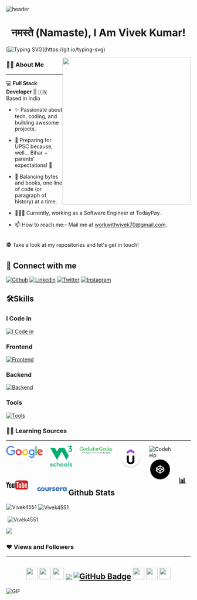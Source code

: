 ![header](https://user-images.githubusercontent.com/121122397/216614878-411f6178-defa-4330-ba48-16db1cc92830.png)


<h1 align="center">
नमस्ते (Namaste), I Am Vivek Kumar!<br>
</h1>

<p align="center">

[![Typing SVG](https://readme-typing-svg.demolab.com?font=Fira+Code&pause=700&width=1100&center=true&lines=Welcome+To+My+Github+Profile;FullStack+Web+Developer;Computer+Science+Engineer;Let's+Connect+To+Build+Future.)](https://git.io/typing-svg)
 </p>

<img align="right" width="350" height="400" src="https://octodex.github.com/images/daftpunktocat-thomas.gif">


### 🙋‍♂️ About Me
<hr/>

💻 **Full Stack Developer** || 🇮🇳 Based in India  

- ✨ Passionate about tech, coding, and building awesome projects.
  
- 📖 Preparing for UPSC because, well... Bihar + parents' expectations! 🚀
  
- 🌟 Balancing bytes and books, one line of code (or paragraph of history) at a time.
  
- 🧑🏻‍💻 Currently, working as a Software Engineer at TodayPay.
  
- 📫 How to reach me:- Mail me at workwithvivek70@gmail.com.
  
<!-- - 👉 My Leetcode Profile:- https://tinyurl.com/LeetcodeVivek -->

<!-- - 🙌🏽My Resume:- https://tinyurl.com/Resume287 -->

<!-- - 🕺🏼 My Hobbies:- Singing, Acting, Travelling, Playing Cricket. -->

<!-- - 🥅 2024 Goals:- To get Placed :) -->
  
<br>
🕵 Take a look at my repositories and let's get in touch!<br>

## 🚀 Connect with me
[![Github](https://skillicons.dev/icons?i=github)](https://github.com/Vivek4551)
[![Linkedin](https://skillicons.dev/icons?i=linkedin)](https://www.linkedin.com/in/vivek287/)
[![Twitter](https://skillicons.dev/icons?i=twitter)](https://twitter.com/Vivek_4551)
[![Instagram](https://skillicons.dev/icons?i=instagram)](https://www.instagram.com/ig.vivek02/)

## 🛠️Skills
### I Code in

[![I Code in](https://skillicons.dev/icons?i=c,cpp,python,java,kotlin,js)](https://github.com/Vivek4551)

<!-- ### Web Development
[![Frontend](https://skillicons.dev/icons?i=html,css,bootstrap,tailwind,sass,js,ts,nodejs,express,mongo,react,redux,angular)]() -->

### Frontend
[![Frontend](https://skillicons.dev/icons?i=html,css,bootstrap,tailwind,sass,js,ts,react,redux,angular,figma)](https://github.com/Vivek4551)

### Backend
[![Backend](https://skillicons.dev/icons?i=nodejs,express,mongo,mysql,firebase,appwrite,aws,gcp)](https://github.com/Vivek4551)

### Tools
[![Tools](https://skillicons.dev/icons?i=git,github,linux,androidstudio,docker,vscode,idea,md,ps)](https://github.com/Vivek4551)
<br>

### 🫶🏾 Learning Sources

<hr/>

<img align="left" alt="Google" width="100px" style="margin-right: 20px;" src="https://raw.githubusercontent.com/03prashantpk/03prashantpk/1c43b075caa7354c9cee8c46108de36ae09a87a2/assets/google-2015-google-new-google-icon.svg" />
<img align="left" alt="W3school" width="60px" style="margin-right: 20px;" src="https://github.com/03prashantpk/03prashantpk/blob/main/assets/w3school.png?raw=true" />
<img align="left" alt="gfg" width="90px" style="margin-right: 20px;" src="https://github.com/03prashantpk/03prashantpk/blob/main/assets/geeksforgeeks-17.png?raw=true" />
<img align="left" alt="Udemy" width="60px" style="margin-right: 20px;" src="https://raw.githubusercontent.com/03prashantpk/03prashantpk/main/assets/udemy.webp" />
<img align="left" alt="Codehelp" width="60px" style="margin-right: 20px;" src="https://res.cloudinary.com/codehelp/image/upload/v1667493133/codehelpFinalAssets/ort4cxqmugzj9an4sbae.png" />
<img align="left" alt="Codepen" width="60px" style="margin-right: 20px;" src="https://raw.githubusercontent.com/03prashantpk/03prashantpk/main/assets/social-32-512.webp" />
<img align="left" alt="YouTube" width="60px" style="margin-right: 20px;" src="https://raw.githubusercontent.com/03prashantpk/03prashantpk/main/assets/youtube.webp" />
<img align="left" alt="coursera" width="90px" src="https://github.com/03prashantpk/03prashantpk/blob/main/assets/coursera_logo_icon.png?raw=true" />


<br><br><br>

<!-- <img align="right" alt="coding" width="350" height="350" src="https://raw.githubusercontent.com/03prashantpk/03prashantpk/main/assets/keep_coding.gif"> -->

## 📊Github Stats

<p><img align="left" src="https://github-readme-stats.vercel.app/api/top-langs?username=Vivek4551&langs_count=10&show_icons=true&locale=en&theme=radical" alt="Vivek4551" /></p>

<p>&nbsp;<img align="center" src="https://github-readme-stats.vercel.app/api?username=Vivek4551&show_icons=true&locale=en&theme=radical" alt="Vivek4551" /></p>
 
<p>&nbsp;<img align="center" src="https://github-readme-streak-stats.herokuapp.com/?user=Vivek4551&theme=radical" alt="Vivek4551" /></p>

![](https://i.imgur.com/waxVImv.png)

<!-- ## 📊Github Stats

 <a href="https://github.com/Vivek4551/github-readme-stats"><img alt="Vivek's Top Languages" src="https://github-readme-stats.vercel.app/api/top-langs/?username=Vivek4551&langs_count=8&count_private=true&layout=compact&theme=nightowl&hide_border=true&bg_color=0D1117" /></a>  
 
<p>&nbsp;<img align="center" src="https://github-readme-stats.vercel.app/api?username=Vivek4551&show_icons=true&locale=en&theme=radical" alt="Vivek's Github" /></p>
 
<p>&nbsp;<img align="center" src="https://github-readme-streak-stats.herokuapp.com/?user=Vivek4551&theme=radical" alt="Vivek's Github" /></p>
<br> -->

<!-- ## 📊 GitHub Stats:

![](https://github-readme-stats.vercel.app/api/top-langs/?username=Vivek4551&theme=radical&hide_border=false&include_all_commits=true&count_private=true&layout=compact)
![](https://github-readme-stats.vercel.app/api?username=Vivek4551&theme=radical&hide_border=false&include_all_commits=true&count_private=true)
![](https://github-readme-streak-stats.herokuapp.com/?user=Vivek4551&theme=radical&hide_border=false) -->

### ❤ Views and Followers

<hr/>

<h2 align="center">
<img src="https://firebasestorage.googleapis.com/v0/b/storage-2a9f1.appspot.com/o/github-readme-img%2Fparty-parrot.gif?alt=media&token=27a30ea7-24f3-46db-97bd-69351d5411ea" width="31" height="31"/>
<img src="https://firebasestorage.googleapis.com/v0/b/storage-2a9f1.appspot.com/o/github-readme-img%2Fparty-parrot.gif?alt=media&token=27a30ea7-24f3-46db-97bd-69351d5411ea" width="31" height="31"/>
<img src="https://firebasestorage.googleapis.com/v0/b/storage-2a9f1.appspot.com/o/github-readme-img%2Fparty-parrot.gif?alt=media&token=27a30ea7-24f3-46db-97bd-69351d5411ea" width="31" height="31"/>
<img src="https://komarev.com/ghpvc/?username=Vivek4551&&style=round-square" align="center" />
 <a href="https://github.com/Vivek4551?tab=followers"><img src="https://img.shields.io/github/followers/Vivek4551?label=Followers&style=social" alt="GitHub Badge"></a>
<img src="https://firebasestorage.googleapis.com/v0/b/storage-2a9f1.appspot.com/o/github-readme-img%2Fparty-parrot-2.gif?alt=media&token=4d7be19e-492c-4f18-9ea2-3773989b2721" width="31" height="31"/>
<img src="https://firebasestorage.googleapis.com/v0/b/storage-2a9f1.appspot.com/o/github-readme-img%2Fparty-parrot-2.gif?alt=media&token=4d7be19e-492c-4f18-9ea2-3773989b2721" width="31" height="31"/>
<img src="https://firebasestorage.googleapis.com/v0/b/storage-2a9f1.appspot.com/o/github-readme-img%2Fparty-parrot-2.gif?alt=media&token=4d7be19e-492c-4f18-9ea2-3773989b2721" width="31" height="31"/>
</h2>

<img align="center" height="400" width="1100" alt="GIF" src="https://firebasestorage.googleapis.com/v0/b/storage-2a9f1.appspot.com/o/github-readme-img%2Fgiphy.gif?alt=media&token=e92f9416-8187-4ffa-a38c-47842be32451"/>


